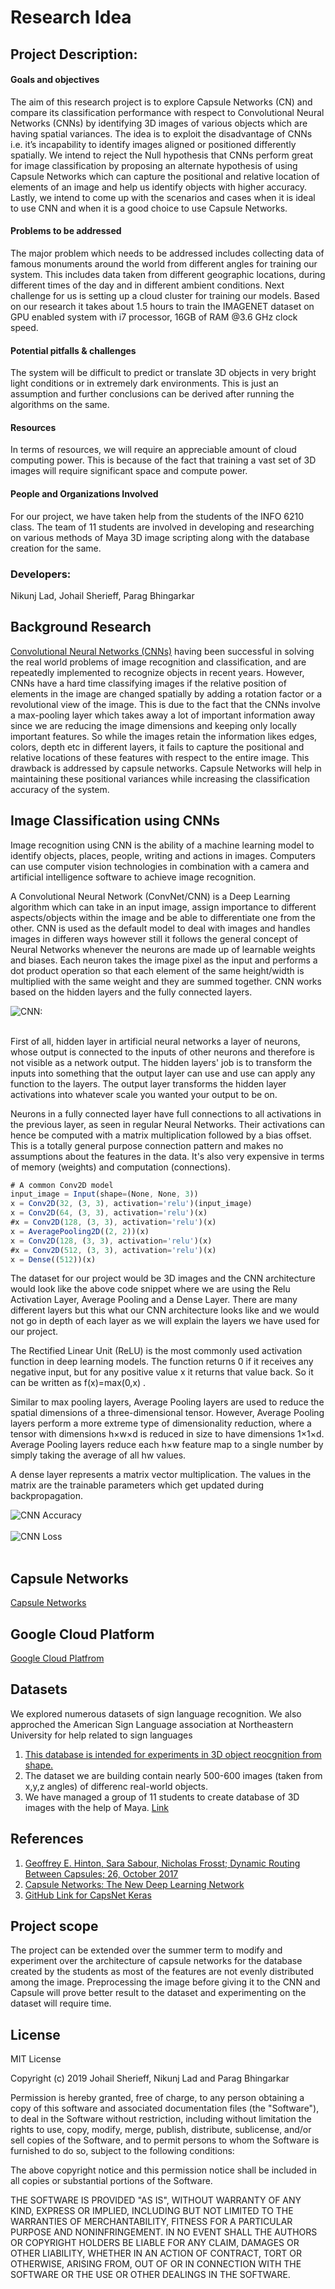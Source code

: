 # Research Idea

## Project Description:

#### Goals and objectives
The aim of this research project is to explore Capsule Networks (CN) and compare its classification performance with respect to Convolutional Neural Networks (CNNs) by identifying 3D images of various objects which are having spatial variances. The idea is to exploit the disadvantage of CNNs i.e. it’s incapability to identify images aligned or positioned differently spatially. We intend to reject the Null hypothesis that CNNs perform great for image classification by proposing an alternate hypothesis of using Capsule Networks which can capture the positional and relative location of elements of an image and help us identify objects with higher accuracy. Lastly, we intend to come up with the scenarios and cases when it is ideal to use CNN and when it is a good choice to use Capsule Networks.

#### Problems to be addressed
The major problem which needs to be addressed includes collecting data of famous monuments around the world from different angles for training our system. This includes data taken from different geographic locations, during different times of the day and in different ambient conditions. Next challenge for us is setting up a cloud cluster for training our models. Based on our research it takes about 1.5 hours to train the IMAGENET dataset on GPU enabled system with i7 processor, 16GB of RAM @3.6 GHz clock speed.

#### Potential pitfalls & challenges
The system will be difficult to predict or translate 3D objects in very bright light conditions or in extremely dark environments. This is just an assumption and further conclusions can be derived after running the algorithms on the same.

#### Resources
In terms of resources, we will require an appreciable amount of cloud computing power. This is because of the fact that training a vast set of 3D images will require significant space and compute power. 

#### People and Organizations Involved

For our project, we have taken help from the students of the INFO 6210 class. The team of 11 students are involved in developing and researching on various methods of Maya 3D image scripting along with the database creation for the same. 

### Developers: 

Nikunj Lad, Johail Sherieff, Parag Bhingarkar

## Background Research

[Convolutional Neural Networks (CNNs)](https://en.wikipedia.org/wiki/Convolutional_neural_network) having been successful in solving the real world problems of image recognition and classification, and are repeatedly implemented to recognize objects in recent years. However, CNNs have a hard time classifying images if the relative position of elements in the image are changed spatially by adding a rotation factor or a revolutional view of the image. This is due to the fact that the CNNs involve a max-pooling layer which takes away a lot of important information away since we are reducing the image dimensions and keeping only locally important features. So while the images retain the information likes edges, colors, depth etc in different layers, it fails to capture the positional and relative locations of these features with respect to the entire image. This drawback is addressed by capsule networks. Capsule Networks will help in maintaining these positional variances while increasing the classification accuracy of the system.  


## Image Classification using CNNs

Image recognition using CNN is the ability of a machine learning model to identify objects, places, people, writing and actions in images. Computers can use computer vision technologies in combination with a camera and artificial intelligence software to achieve image recognition.

A Convolutional Neural Network (ConvNet/CNN) is a Deep Learning algorithm which can take in an input image, assign importance to different aspects/objects within the image and be able to differentiate one from the other. CNN is used as the default model to deal with images and handles images in differen ways however still it follows the general concept of Neural Networks whenever the neurons are made up of learnable weights and biases. Each neuron takes the image pixel as the input and performs a dot product operation so that each element of the same height/width is multiplied with the same weight and they are summed together. CNN works based on the hidden layers and the fully connected layers.

![CNN:](/images/Images/CNN.png)<br/>
&nbsp;&nbsp;

First of all, hidden layer in artificial neural networks a layer of neurons, whose output is connected to the inputs of other neurons and therefore is not visible as a network output. The hidden layers' job is to transform the inputs into something that the output layer can use and use can apply any function to the layers. The output layer transforms the hidden layer activations into whatever scale you wanted your output to be on.

Neurons in a fully connected layer have full connections to all activations in the previous layer, as seen in regular Neural Networks. Their activations can hence be computed with a matrix multiplication followed by a bias offset. This is a totally general purpose connection pattern and makes no assumptions about the features in the data. It's also very expensive in terms of memory (weights) and computation (connections).

```javascript
# A common Conv2D model
input_image = Input(shape=(None, None, 3))
x = Conv2D(32, (3, 3), activation='relu')(input_image)
x = Conv2D(64, (3, 3), activation='relu')(x)
#x = Conv2D(128, (3, 3), activation='relu')(x)
x = AveragePooling2D((2, 2))(x)
x = Conv2D(128, (3, 3), activation='relu')(x)
#x = Conv2D(512, (3, 3), activation='relu')(x)
x = Dense((512))(x)
```

The dataset for our project would be 3D images and the CNN architecture would look like the above code snippet where we are using the Relu Activation Layer, Average Pooling and a Dense Layer. There are many different layers but this what our CNN architecture looks like and we would not go in depth of each layer as we will explain the layers we have used for our project.

The Rectified Linear Unit (ReLU) is the most commonly used activation function in deep learning models. The function returns 0 if it receives any negative input, but for any positive value  x  it returns that value back. So it can be written as  f(x)=max(0,x) .

Similar to max pooling layers, Average Pooling layers are used to reduce the spatial dimensions of a three-dimensional tensor. However, Average Pooling layers perform a more extreme type of dimensionality reduction, where a tensor with dimensions h×w×d is reduced in size to have dimensions 1×1×d. Average Pooling layers reduce each h×w feature map to a single number by simply taking the average of all hw values.

A dense layer represents a matrix vector multiplication. The values in the matrix are the trainable parameters which get updated during backpropagation.

![CNN Accuracy](/images/Images/cnn_accuracy.png)
<br/><br/>
![CNN Loss](/images/Images/cnn_loss.png)
<br/><br/>

## Capsule Networks

[Capsule Networks](./capsulenetworks.html)

## Google Cloud Platform

[Google Cloud Platfrom](./googlecloudplatform.html)

## Datasets

We explored numerous datasets of sign language recognition. We also approched the American Sign Language association at Northeastern University for help related to sign languages

1. [This database is intended for experiments in 3D object reocgnition from shape.](http://www1.cs.columbia.edu/CAVE/software/softlib/coil-100.php)
2. The dataset we are building contain nearly 500-600 images (taken from x,y,z angles) of differenc real-world objects.
3. We have managed a group of 11 students to create database of 3D images with the help of Maya. [Link](https://sindhurakolli.github.io/DMDD_portfolio/)

## References

1. [Geoffrey E. Hinton, Sara Sabour, Nicholas Frosst; Dynamic Routing Between Capsules; 26, October 2017](https://arxiv.org/pdf/1710.09829v1.pdf)
2. [Capsule Networks: The New Deep Learning Network](https://towardsdatascience.com/capsule-networks-the-new-deep-learning-network-bd917e6818e8)
3. [GitHub Link for CapsNet Keras](https://github.com/XifengGuo/CapsNet-Keras)

## Project scope

The project can be extended over the summer term to modify and experiment over the architecture of capsule networks for the database created by the students as most of the features are not evenly distributed among the image. Preprocessing the image before giving it to the CNN and Capsule will prove better result to the dataset and experimenting on the dataset will require time.

## License
MIT License

Copyright (c) 2019 Johail Sherieff, Nikunj Lad and Parag Bhingarkar

Permission is hereby granted, free of charge, to any person obtaining a copy
of this software and associated documentation files (the "Software"), to deal
in the Software without restriction, including without limitation the rights
to use, copy, modify, merge, publish, distribute, sublicense, and/or sell
copies of the Software, and to permit persons to whom the Software is
furnished to do so, subject to the following conditions:

The above copyright notice and this permission notice shall be included in all
copies or substantial portions of the Software.

THE SOFTWARE IS PROVIDED "AS IS", WITHOUT WARRANTY OF ANY KIND, EXPRESS OR
IMPLIED, INCLUDING BUT NOT LIMITED TO THE WARRANTIES OF MERCHANTABILITY,
FITNESS FOR A PARTICULAR PURPOSE AND NONINFRINGEMENT. IN NO EVENT SHALL THE
AUTHORS OR COPYRIGHT HOLDERS BE LIABLE FOR ANY CLAIM, DAMAGES OR OTHER
LIABILITY, WHETHER IN AN ACTION OF CONTRACT, TORT OR OTHERWISE, ARISING FROM,
OUT OF OR IN CONNECTION WITH THE SOFTWARE OR THE USE OR OTHER DEALINGS IN THE
SOFTWARE.
